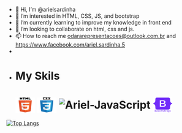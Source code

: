- 👋 Hi, I’m @arielsardinha
- 👀 I’m interested in HTML, CSS, JS, and bootstrap
- 🌱 I’m currently learning to improve my knowledge in front end
- 💞️ I’m looking to collaborate on html, css and js.
- 📫 How to reach me odararepresentacoes@outlook.com.br and https://www.facebook.com/ariel.sardinha.5
-
- <h1>My Skils<h1>
   <img align="center" alt="Ariel-Facebook" height="40" width="50" src="https://raw.githubusercontent.com/devicons/devicon/master/icons/html5/html5-original-wordmark.svg" style="max-width:100%;">       <img align="center" alt="Ariel-Facebook" height="40" width="50" src="https://raw.githubusercontent.com/devicons/devicon/master/icons/css3/css3-original-wordmark.svg" style="max-width:100%;">       <img align="center" alt="Ariel-JavaScript" height="40" width="50" src="https://camo.githubusercontent.com/848defb760c0adff4362c04283f254f633ea8eff177c1640b209429d0e3d7627/68747470733a2f2f696d672e736869656c64732e696f2f62616467652f2d4a6176615363726970742d3333333333333f7374796c653d666c6174266c6f676f3d6a617661736372697074" style="max-width:100%;">       <img align="center" alt="Ariel-Bootstrap" height="40" width="50" src="https://raw.githubusercontent.com/devicons/devicon/master/icons/bootstrap/bootstrap-plain-wordmark.svg" style="max-width:100%;">

[![Top Langs](https://github-readme-stats.vercel.app/api/top-langs/?username=arielsardinha)](https://github.com/arielsardinha/github-readme-stats)

